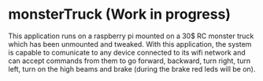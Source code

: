 # monsterTruck (Work in progress)

This application runs on a raspberry pi mounted on a 30$ RC monster truck which has been unmounted and tweaked. With this application, the system is capable to comunicate to any device connected to its wifi network and can accept commands from them to go forward, backward, turn right, turn left, turn on the high beams and brake (during the brake red leds will be on). 
